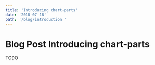 ```yaml
---
title: 'Introducing chart-parts'
date: '2018-07-18'
path: '/blog/introduction '
---
```


# Blog Post Introducing chart-parts

TODO
